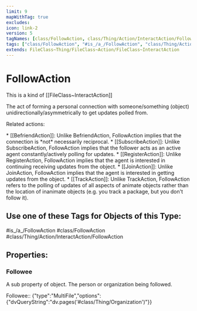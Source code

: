```yaml
---
limit: 9
mapWithTag: true
excludes:
icon: link-2
version: 5
tagNames: [class/FollowAction, class/Thing/Action/InteractAction/FollowAction, is_a_/FollowAction, schema-org/FollowAction]
tags: ["class/FollowAction", "#is_/a_/FollowAction", "class/Thing/Action/InteractAction/FollowAction"]
extends: FileClass~Thing/FileClass~Action/FileClass~InteractAction
---
```


# FollowAction
This is a kind of [[FileClass~InteractAction]]

The act of forming a personal connection with someone/something (object) unidirectionally/asymmetrically to get updates polled from.

Related actions:

\* [[BefriendAction]]: Unlike BefriendAction, FollowAction implies that the connection is \*not\* necessarily reciprocal.
\* [[SubscribeAction]]: Unlike SubscribeAction, FollowAction implies that the follower acts as an active agent constantly/actively polling for updates.
\* [[RegisterAction]]: Unlike RegisterAction, FollowAction implies that the agent is interested in continuing receiving updates from the object.
\* [[JoinAction]]: Unlike JoinAction, FollowAction implies that the agent is interested in getting updates from the object.
\* [[TrackAction]]: Unlike TrackAction, FollowAction refers to the polling of updates of all aspects of animate objects rather than the location of inanimate objects (e.g. you track a package, but you don't follow it).


## Use one of these Tags for Objects of this Type:

#is_/a_/FollowAction
#class/FollowAction
#class/Thing/Action/InteractAction/FollowAction

## Properties:

### Followee
A sub property of object. The person or organization being followed.

Followee:: {"type":"MultiFile","options":{"dvQueryString":"dv.pages('#class/Thing/Organization')"}}


